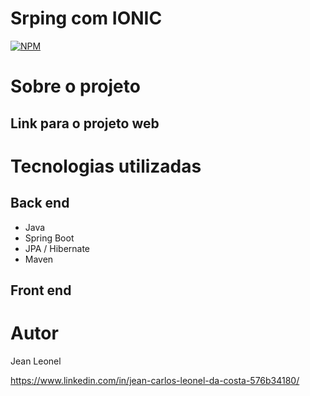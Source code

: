 # Srping com IONIC

[![NPM](https://img.shields.io/npm/l/react)](https://github.com/jcleonel/spring-ionic/blob/master/LICENSE) 

# Sobre o projeto

## Link para o projeto web

# Tecnologias utilizadas
## Back end
- Java
- Spring Boot
- JPA / Hibernate
- Maven

## Front end

# Autor

Jean Leonel

https://www.linkedin.com/in/jean-carlos-leonel-da-costa-576b34180/
